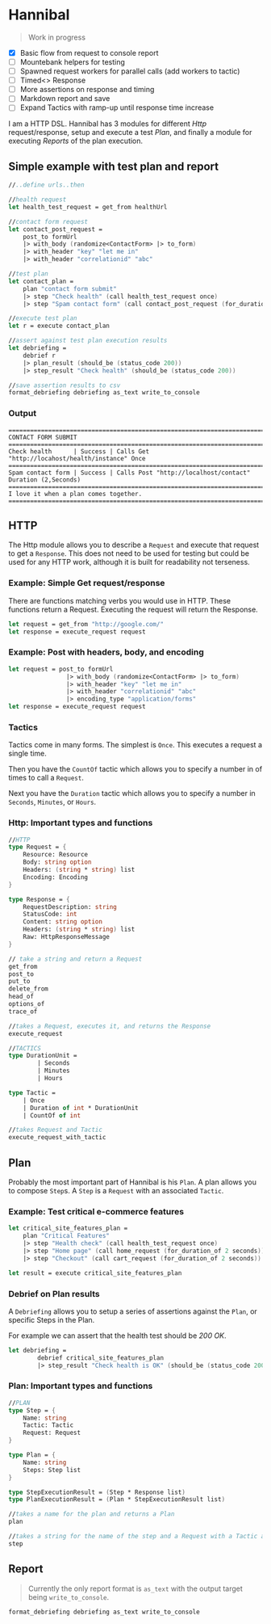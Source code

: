 # Hannibal

> Work in progress

- [x] Basic flow from request to console report
- [ ] Mountebank helpers for testing
- [ ] Spawned request workers for parallel calls (add workers to tactic)
- [ ] Timed<> Response
- [ ] More assertions on response and timing
- [ ] Markdown report and save
- [ ] Expand Tactics with ramp-up until response time increase

I am a HTTP DSL. Hannibal has 3 modules for different *Http* request/response, setup and execute a test *Plan*, and finally a module for executing *Reports* of the plan execution.

## Simple example with test plan and report

```fsharp
//..define urls..then

//health request
let health_test_request = get_from healthUrl

//contact form request
let contact_post_request =
    post_to formUrl
    |> with_body (randomize<ContactForm> |> to_form)
    |> with_header "key" "let me in" 
    |> with_header "correlationid" "abc"

//test plan
let contact_plan = 
    plan "contact form submit"
    |> step "Check health" (call health_test_request once)
    |> step "Spam contact form" (call contact_post_request (for_duration_of 2 seconds))

//execute test plan
let r = execute contact_plan

//assert against test plan execution results
let debriefing = 
    debrief r
    |> plan_result (should_be (status_code 200))
    |> step_result "Check health" (should_be (status_code 200))

//save assertion results to csv
format_debriefing debriefing as_text write_to_console
```

### Output

```console
========================================================================================
CONTACT FORM SUBMIT
========================================================================================
Check health      | Success | Calls Get "http://locahost/health/instance" Once
========================================================================================
Spam contact form | Success | Calls Post "http://localhost/contact" Duration (2,Seconds)
========================================================================================
I love it when a plan comes together.
========================================================================================
```

## HTTP

The Http module allows you to describe a `Request` and execute that request to get a `Response`. This does not need to be used for testing but could be used for any HTTP work, although it is built for readability not terseness.

### Example: Simple Get request/response

There are functions matching verbs you would use in HTTP. These functions return a Request. Executing the request will return the Response.

```fsharp
let request = get_from "http://google.com/"
let response = execute_request request
```

### Example: Post with headers, body, and encoding

```fsharp
let request = post_to formUrl
                |> with_body (randomize<ContactForm> |> to_form)
                |> with_header "key" "let me in" 
                |> with_header "correlationid" "abc"
                |> encoding_type "application/forms"
let response = execute_request request
```

### Tactics

Tactics come in many forms. The simplest is `Once`. This executes a request a single time. 

Then you have the `CountOf` tactic which allows you to specify a number in of times to call a `Request`.

Next you have the `Duration` tactic which allows you to specify a number in `Seconds`, `Minutes`, or `Hours`.

### Http: Important types and functions

```fsharp
//HTTP
type Request = {
    Resource: Resource
    Body: string option
    Headers: (string * string) list
    Encoding: Encoding
}

type Response = {
    RequestDescription: string
    StatusCode: int
    Content: string option
    Headers: (string * string) list
    Raw: HttpResponseMessage
}

// take a string and return a Request
get_from
post_to
put_to
delete_from
head_of
options_of
trace_of

//takes a Request, executes it, and returns the Response
execute_request

//TACTICS
type DurationUnit =
        | Seconds
        | Minutes
        | Hours

type Tactic =
    | Once
    | Duration of int * DurationUnit
    | CountOf of int

//takes Request and Tactic
execute_request_with_tactic
```

## Plan

Probably the most important part of Hannibal is his `Plan`. A plan allows you to compose `Step`s. A `Step` is a `Request` with an associated `Tactic`.

### Example: Test critical e-commerce features

```fsharp
let critical_site_features_plan = 
    plan "Critical Features"
    |> step "Health check" (call health_test_request once)
    |> step "Home page" (call home_request (for_duration_of 2 seconds))
    |> step "Checkout" (call cart_request (for_duration_of 2 seconds))

let result = execute critical_site_features_plan
```

### Debrief on Plan results

A `Debriefing` allows you to setup a series of assertions against the `Plan`, or specific Steps in the Plan.

For example we can assert that the health test should be *200 OK*.

```fsharp
let debriefing =
        debrief critical_site_features_plan
        |> step_result "Check health is OK" (should_be (status_code 200))
```

### Plan: Important types and functions

```fsharp
//PLAN
type Step = {
    Name: string
    Tactic: Tactic
    Request: Request
}

type Plan = {
    Name: string
    Steps: Step list
}

type StepExecutionResult = (Step * Response list) 
type PlanExecutionResult = (Plan * StepExecutionResult list)

//takes a name for the plan and returns a Plan
plan

//takes a string for the name of the step and a Request with a Tactic and the Plan to add the step to
step
```

## Report

> Currently the only report format is `as_text` with the output target being `write_to_console`.

```fsharp
format_debriefing debriefing as_text write_to_console
```